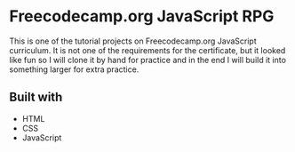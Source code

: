 # Freecodecamp.org JavaScript RPG

This is one of the tutorial projects on Freecodecamp.org JavaScript curriculum. It is not one of the requirements for the certificate, but it looked like fun so I will clone it by hand for practice and in the end I will build it into something larger for extra practice.

## Built with

* HTML
* CSS
* JavaScript